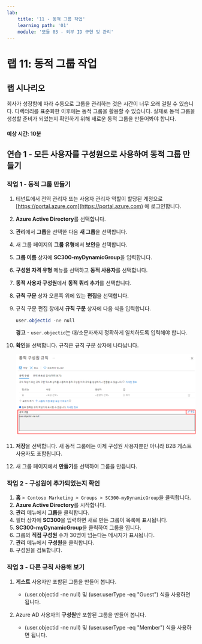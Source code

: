 ```yaml
---
lab:
    title: '11 - 동적 그룹 작업'
    learning path: '01'
    module: '모듈 03 - 외부 ID 구현 및 관리'
---
```


# 랩 11: 동적 그룹 작업

## 랩 시나리오

회사가 성장함에 따라 수동으로 그룹을 관리하는 것은 시간이 너무 오래 걸릴 수 있습니다. 디렉터리를 표준화한 이후에는 동적 그룹을 활용할 수 있습니다. 실제로 동적 그룹을 생성할 준비가 되었는지 확인하기 위해 새로운 동적 그룹을 만들어봐야 합니다.

#### 예상 시간: 10분

## 연습 1 - 모든 사용자를 구성원으로 사용하여 동적 그룹 만들기

### 작업 1 - 동적 그룹 만들기

1. 테넌트에서 전역 관리자 또는 사용자 관리자 역할이 할당된 계정으로 [https://portal.azure.com](https://portal.azure.com) 에 로그인합니다.

2. **Azure Active Directory**를 선택합니다.

3. **관리**에서 **그룹**을 선택한 다음 **새 그룹**을 선택합니다.

4. 새 그룹 페이지의 **그룹 유형**에서 **보안**을 선택합니다.

5. **그룹 이름** 상자에 **SC300-myDynamicGroup**을 입력합니다.

6. **구성원 자격 유형** 메뉴를 선택하고 **동적 사용자**를 선택합니다.

7. **동적 사용자 구성원**에서 **동적 쿼리 추가**를 선택합니다.

8. **규칙 구문** 상자 오른쪽 위에 있는 **편집**을 선택합니다.

9. 규칙 구문 편집 창에서 **규칙 구문** 상자에 다음 식을 입력합니다.

    ```powershell
    user.objectid -ne null
    ```

    **경고** - `user.objectid`는 대/소문자까지 정확하게 일치하도록 입력해야 합니다.

10. **확인**을 선택합니다. 규칙은 규칙 구문 상자에 나타납니다.

    ![규칙 구문이 강조 표시된 동적 그룹 구성원 자격 규칙 블레이드를 보여주는 화면 이미지](./media/lp1-mod3-dynamic-group-membership-rule.png)

11. **저장**을 선택합니다. 새 동적 그룹에는 이제 구성원 사용자뿐만 아니라 B2B 게스트 사용자도 포함됩니다.

12. 새 그룹 페이지에서 **만들기**를 선택하여 그룹을 만듭니다.

### 작업 2 - 구성원이 추가되었는지 확인

1. **홈** `> Contoso Marketing > Groups > SC300-myDynamicGroup`을 클릭합니다.
2. **Azure Active Directory**를 시작합니다.
3. **관리** 메뉴에서 **그룹**을 클릭합니다.
4. 필터 상자에 **SC300**을 입력하면 새로 만든 그룹이 목록에 표시됩니다.
5. **SC300-myDynamicGroup**을 클릭하여 그룹을 엽니다.
6. 그룹의 **직접 구성원** 수가 30명이 넘는다는 메시지가 표시됩니다.
7. **관리** 메뉴에서 **구성원**을 클릭합니다.
8. 구성원을 검토합니다.

### 작업 3 - 다른 규칙 사용해 보기

1. **게스트** 사용자만 포함된 그룹을 만들어 봅니다.
   - (user.objectid -ne null) 및 (user.userType -eq "Guest") 식을 사용하면 됩니다.

2. Azure AD 사용자의 **구성원**만 포함된 그룹을 만들어 봅니다.
   - (user.objectid -ne null) 및 (user.userType -eq "Member") 식을 사용하면 됩니다.
